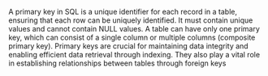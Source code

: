 A primary key in SQL is a unique identifier for each record in a table, ensuring that each row can be uniquely identified. It must contain unique values and cannot contain NULL values. A table can have only one primary key, which can consist of a single column or multiple columns (composite primary key). Primary keys are crucial for maintaining data integrity and enabling efficient data retrieval through indexing. They also play a vital role in establishing relationships between tables through foreign keys